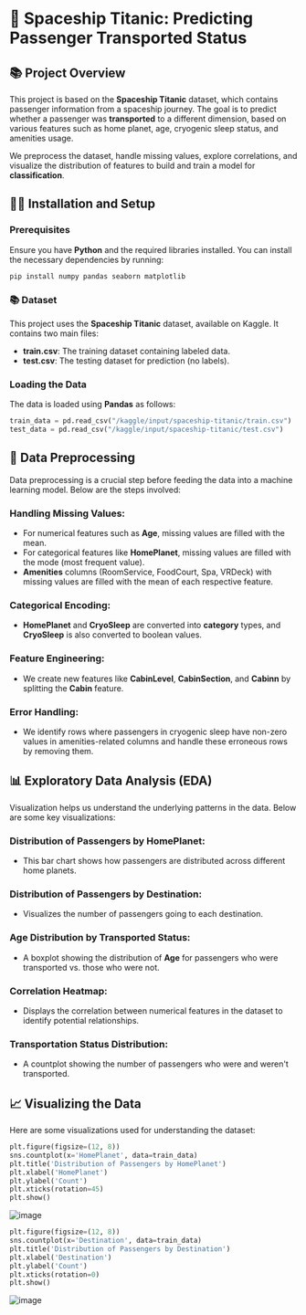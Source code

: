 # 🚀 **Spaceship Titanic: Predicting Passenger Transported Status**

## 📚 **Project Overview**
This project is based on the **Spaceship Titanic** dataset, which contains passenger information from a spaceship journey. The goal is to predict whether a passenger was **transported** to a different dimension, based on various features such as home planet, age, cryogenic sleep status, and amenities usage.

We preprocess the dataset, handle missing values, explore correlations, and visualize the distribution of features to build and train a model for **classification**. 

## 🧑‍💻 **Installation and Setup**

### **Prerequisites**
Ensure you have **Python** and the required libraries installed. You can install the necessary dependencies by running:

```bash
pip install numpy pandas seaborn matplotlib
```

### 📚 **Dataset**
This project uses the **Spaceship Titanic** dataset, available on Kaggle. It contains two main files:
- **train.csv**: The training dataset containing labeled data.
- **test.csv**: The testing dataset for prediction (no labels).

### **Loading the Data**
The data is loaded using **Pandas** as follows:

```python
train_data = pd.read_csv("/kaggle/input/spaceship-titanic/train.csv")
test_data = pd.read_csv("/kaggle/input/spaceship-titanic/test.csv")
```

## 🧹 **Data Preprocessing**
Data preprocessing is a crucial step before feeding the data into a machine learning model. Below are the steps involved:

### **Handling Missing Values**:
- For numerical features such as **Age**, missing values are filled with the mean.
- For categorical features like **HomePlanet**, missing values are filled with the mode (most frequent value).
- **Amenities** columns (RoomService, FoodCourt, Spa, VRDeck) with missing values are filled with the mean of each respective feature.

### **Categorical Encoding**:
- **HomePlanet** and **CryoSleep** are converted into **category** types, and **CryoSleep** is also converted to boolean values.

### **Feature Engineering**:
- We create new features like **CabinLevel**, **CabinSection**, and **Cabinn** by splitting the **Cabin** feature.

### **Error Handling**:
- We identify rows where passengers in cryogenic sleep have non-zero values in amenities-related columns and handle these erroneous rows by removing them.

## 📊 **Exploratory Data Analysis (EDA)**
Visualization helps us understand the underlying patterns in the data. Below are some key visualizations:

### **Distribution of Passengers by HomePlanet**:
- This bar chart shows how passengers are distributed across different home planets.

### **Distribution of Passengers by Destination**:
- Visualizes the number of passengers going to each destination.

### **Age Distribution by Transported Status**:
- A boxplot showing the distribution of **Age** for passengers who were transported vs. those who were not.

### **Correlation Heatmap**:
- Displays the correlation between numerical features in the dataset to identify potential relationships.

### **Transportation Status Distribution**:
- A countplot showing the number of passengers who were and weren't transported.

## 📈 **Visualizing the Data**
Here are some visualizations used for understanding the dataset:

```python
plt.figure(figsize=(12, 8))
sns.countplot(x='HomePlanet', data=train_data)
plt.title('Distribution of Passengers by HomePlanet')
plt.xlabel('HomePlanet')
plt.ylabel('Count')
plt.xticks(rotation=45)
plt.show()
```

![image](https://github.com/user-attachments/assets/660d1492-39d1-47dd-8bd1-a326236aa335)


```python
plt.figure(figsize=(12, 8))
sns.countplot(x='Destination', data=train_data)
plt.title('Distribution of Passengers by Destination')
plt.xlabel('Destination')
plt.ylabel('Count')
plt.xticks(rotation=0)
plt.show()
```

![image](https://github.com/user-attachments/assets/af11beb3-a8f8-4c08-a529-e0513da9a05c)
